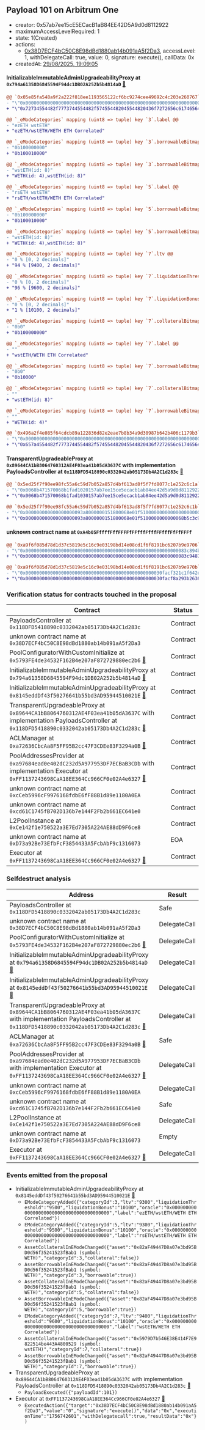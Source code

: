 ## Payload 101 on Arbitrum One

- creator: 0x57ab7ee15cE5ECacB1aB84EE42D5A9d0d8112922
- maximumAccessLevelRequired: 1
- state: 1(Created)
- actions:
  - [0x38D7ECF4bC50C8E98dBd1880ab14b091aA5f2Da3](https://arbiscan.io/tx/0x38D7ECF4bC50C8E98dBd1880ab14b091aA5f2Da3), accessLevel: 1, withDelegateCall: true, value: 0, signature: execute(), callData: 0x
- createdAt: [29/08/2025, 19:09:05](https://arbiscan.io/tx/0x8629d9be56030620b52ab103875fd82301ca256fb5983aec2ea3d97729aa19e2)

#### InitializableImmutableAdminUpgradeabilityProxy at `0x794a61358D6845594F94dc1DB02A252b5b4814aD` [:ghost:](https://github.com/bgd-labs/aave-address-book  "AaveV3Arbitrum.POOL")

```diff
@@ `0x05e85fa548a9f2a222f818ee1193565122cf6bc9274cee49692c4c203e260767` raw  @@
- "\"0x0000000000000000000000000000000000000000000000000000000000000000\""
+ "\"0x72734554482f7773744554482f574554482045544820436f7272656c61746564\""

@@ `_eModeCategories` mapping (uint8 => tuple) key `3`.label @@
- "ezETH wstETH"
+ "ezETH/wstETH/WETH ETH Correlated"

@@ `_eModeCategories` mapping (uint8 => tuple) key `3`.borrowableBitmap @@
- "0b100000000"
+ "0b100010000"

@@ `_eModeCategories` mapping (uint8 => tuple) key `3`.borrowableBitmap_decoded @@
- "wstETH(id: 8)"
+ "WETH(id: 4),wstETH(id: 8)"

@@ `_eModeCategories` mapping (uint8 => tuple) key `5`.label @@
- "rsETH wstETH"
+ "rsETH/wstETH/WETH ETH Correlated"

@@ `_eModeCategories` mapping (uint8 => tuple) key `5`.borrowableBitmap @@
- "0b100000000"
+ "0b100010000"

@@ `_eModeCategories` mapping (uint8 => tuple) key `5`.borrowableBitmap_decoded @@
- "wstETH(id: 8)"
+ "WETH(id: 4),wstETH(id: 8)"

@@ `_eModeCategories` mapping (uint8 => tuple) key `7`.ltv @@
- "0 % [0, 2 decimals]"
+ "94 % [9400, 2 decimals]"

@@ `_eModeCategories` mapping (uint8 => tuple) key `7`.liquidationThreshold @@
- "0 % [0, 2 decimals]"
+ "96 % [9600, 2 decimals]"

@@ `_eModeCategories` mapping (uint8 => tuple) key `7`.liquidationBonus @@
- "0 % [0, 2 decimals]"
+ "1 % [10100, 2 decimals]"

@@ `_eModeCategories` mapping (uint8 => tuple) key `7`.collateralBitmap @@
- "0b0"
+ "0b100000000"

@@ `_eModeCategories` mapping (uint8 => tuple) key `7`.label @@
- ""
+ "wstETH/WETH ETH Correlated"

@@ `_eModeCategories` mapping (uint8 => tuple) key `7`.borrowableBitmap @@
- "0b0"
+ "0b10000"

@@ `_eModeCategories` mapping (uint8 => tuple) key `7`.collateralBitmap_decoded @@
- ""
+ "wstETH(id: 8)"

@@ `_eModeCategories` mapping (uint8 => tuple) key `7`.borrowableBitmap_decoded @@
- ""
+ "WETH(id: 4)"

@@ `0x496a2f4e085f64cdcb89a122836d82e2eae7b8b34a9d30987b642b406c1179b3` raw  @@
- "\"0x0000000000000000000000000000000000000000000000000000000000000000\""
+ "\"0x657a4554482f7773744554482f574554482045544820436f7272656c61746564\""

```
#### TransparentUpgradeableProxy at `0x89644CA1bB8064760312AE4F03ea41b05dA3637C` with implementation PayloadsController at `0x118DFD5418890c0332042ab05173Db4A2C1d283c` [:ghost:](https://github.com/bgd-labs/aave-address-book  "GovernanceV3Arbitrum.PAYLOADS_CONTROLLER")

```diff
@@ `0x5ed25f7f90ee98fc55a6c59d7b052a857d4bf613ad8f5f7fd8077c1e252c6c1a` raw  @@
- "\"0x0068b471570068b1fad1020157ab7ee15ce5ecacb1ab84ee42d5a9d0d8112922\""
+ "\"0x0068b471570068b1fad1030157ab7ee15ce5ecacb1ab84ee42d5a9d0d8112922\""

@@ `0x5ed25f7f90ee98fc55a6c59d7b052a857d4bf613ad8f5f7fd8077c1e252c6c1b` raw  @@
- "\"0x000000000000000000093a8000000151800068e01f5100000000000000000000\""
+ "\"0x000000000000000000093a8000000151800068e01f5100000000000068b5c3c9\""

```
#### unknown contract name at `0xA4b05FffffFffFFFFfFFfffFfffFFfffFfFfFFFf`

```diff
@@ `0xa9f6f085d78d1d37c5819e5c16c9e03198bd14e08cd1f6f8191bc6207b9e9706` raw  @@
- "\"0x00000000000000000000000000000000000000000000000000000000083c894b\""
+ "\"0x00000000000000000000000000000000000000000000000000000000083c9487\""

@@ `0xa9f6f085d78d1d37c5819e5c16c9e03198bd14e08cd1f6f8191bc6207b9e970b` raw  @@
- "\"0x00000000000000000000000000000000000000000000000030facf321c1f642e\""
+ "\"0x00000000000000000000000000000000000000000000000030facf8a293b2636\""

```
### Verification status for contracts touched in the proposal

| Contract | Status |
|---------|------------|
| PayloadsController at `0x118DFD5418890c0332042ab05173Db4A2C1d283c` | Contract |
| unknown contract name at `0x38D7ECF4bC50C8E98dBd1880ab14b091aA5f2Da3` | Contract |
| PoolConfiguratorWithCustomInitialize at `0x5793FE4de34532F162B4e207aF872729880ec2b6` [:ghost:](https://github.com/bgd-labs/aave-address-book  "AaveV3Arbitrum.POOL_CONFIGURATOR_IMPL") | Contract |
| InitializableImmutableAdminUpgradeabilityProxy at `0x794a61358D6845594F94dc1DB02A252b5b4814aD` [:ghost:](https://github.com/bgd-labs/aave-address-book  "AaveV3Arbitrum.POOL") | Contract |
| InitializableImmutableAdminUpgradeabilityProxy at `0x8145eddDf43f50276641b55bd3AD95944510021E` [:ghost:](https://github.com/bgd-labs/aave-address-book  "AaveV3Arbitrum.POOL_CONFIGURATOR") | Contract |
| TransparentUpgradeableProxy at `0x89644CA1bB8064760312AE4F03ea41b05dA3637C` with implementation PayloadsController at `0x118DFD5418890c0332042ab05173Db4A2C1d283c` [:ghost:](https://github.com/bgd-labs/aave-address-book  "GovernanceV3Arbitrum.PAYLOADS_CONTROLLER") | Contract |
| ACLManager at `0xa72636CbcAa8F5FF95B2cc47F3CDEe83F3294a0B` [:ghost:](https://github.com/bgd-labs/aave-address-book  "AaveV3Arbitrum.ACL_MANAGER") | Contract |
| PoolAddressesProvider at `0xa97684ead0e402dC232d5A977953DF7ECBaB3CDb` with implementation Executor at `0xFF1137243698CaA18EE364Cc966CF0e02A4e6327` [:ghost:](https://github.com/bgd-labs/aave-address-book  "AaveV3Arbitrum.POOL_ADDRESSES_PROVIDER") | Contract |
| unknown contract name at `0xcCeb5996cF9976168fdbE6fF88B1d89e1180A0EA` | Contract |
| unknown contract name at `0xcd61C1745fB702D136b7e144F2Fb2b661EC641e0` | Contract |
| L2PoolInstance at `0xCe142f1e750522a3E7Ed7305A224AE88dD9F6ce8` | Contract |
| unknown contract name at `0xD73a92Be73EfbFcF3854433A5FcbAbF9c1316073` | EOA |
| Executor at `0xFF1137243698CaA18EE364Cc966CF0e02A4e6327` [:ghost:](https://github.com/bgd-labs/aave-address-book  "AaveV3Arbitrum.ACL_ADMIN") | Contract |

### Selfdestruct analysis

| Address | Result |
|---------|------------|
| PayloadsController at `0x118DFD5418890c0332042ab05173Db4A2C1d283c` | Safe |
| unknown contract name at `0x38D7ECF4bC50C8E98dBd1880ab14b091aA5f2Da3` | DelegateCall |
| PoolConfiguratorWithCustomInitialize at `0x5793FE4de34532F162B4e207aF872729880ec2b6` [:ghost:](https://github.com/bgd-labs/aave-address-book  "AaveV3Arbitrum.POOL_CONFIGURATOR_IMPL") | DelegateCall |
| InitializableImmutableAdminUpgradeabilityProxy at `0x794a61358D6845594F94dc1DB02A252b5b4814aD` [:ghost:](https://github.com/bgd-labs/aave-address-book  "AaveV3Arbitrum.POOL") | DelegateCall |
| InitializableImmutableAdminUpgradeabilityProxy at `0x8145eddDf43f50276641b55bd3AD95944510021E` [:ghost:](https://github.com/bgd-labs/aave-address-book  "AaveV3Arbitrum.POOL_CONFIGURATOR") | DelegateCall |
| TransparentUpgradeableProxy at `0x89644CA1bB8064760312AE4F03ea41b05dA3637C` with implementation PayloadsController at `0x118DFD5418890c0332042ab05173Db4A2C1d283c` [:ghost:](https://github.com/bgd-labs/aave-address-book  "GovernanceV3Arbitrum.PAYLOADS_CONTROLLER") | DelegateCall |
| ACLManager at `0xa72636CbcAa8F5FF95B2cc47F3CDEe83F3294a0B` [:ghost:](https://github.com/bgd-labs/aave-address-book  "AaveV3Arbitrum.ACL_MANAGER") | Safe |
| PoolAddressesProvider at `0xa97684ead0e402dC232d5A977953DF7ECBaB3CDb` with implementation Executor at `0xFF1137243698CaA18EE364Cc966CF0e02A4e6327` [:ghost:](https://github.com/bgd-labs/aave-address-book  "AaveV3Arbitrum.POOL_ADDRESSES_PROVIDER") | DelegateCall |
| unknown contract name at `0xcCeb5996cF9976168fdbE6fF88B1d89e1180A0EA` | DelegateCall |
| unknown contract name at `0xcd61C1745fB702D136b7e144F2Fb2b661EC641e0` | Safe |
| L2PoolInstance at `0xCe142f1e750522a3E7Ed7305A224AE88dD9F6ce8` | DelegateCall |
| unknown contract name at `0xD73a92Be73EfbFcF3854433A5FcbAbF9c1316073` | Empty |
| Executor at `0xFF1137243698CaA18EE364Cc966CF0e02A4e6327` [:ghost:](https://github.com/bgd-labs/aave-address-book  "AaveV3Arbitrum.ACL_ADMIN") | DelegateCall |

### Events emitted from the proposal

- InitializableImmutableAdminUpgradeabilityProxy at `0x8145eddDf43f50276641b55bd3AD95944510021E` [:ghost:](https://github.com/bgd-labs/aave-address-book  "AaveV3Arbitrum.POOL_CONFIGURATOR")
  - `EModeCategoryAdded({"categoryId":3,"ltv":"9300","liquidationThreshold":"9500","liquidationBonus":"10100","oracle":"0x0000000000000000000000000000000000000000","label":"ezETH/wstETH/WETH ETH Correlated"})`
  - `EModeCategoryAdded({"categoryId":5,"ltv":"9300","liquidationThreshold":"9500","liquidationBonus":"10100","oracle":"0x0000000000000000000000000000000000000000","label":"rsETH/wstETH/WETH ETH Correlated"})`
  - `AssetCollateralInEModeChanged({"asset":"0x82aF49447D8a07e3bd95BD0d56f35241523fBab1 (symbol: WETH)","categoryId":3,"collateral":false})`
  - `AssetBorrowableInEModeChanged({"asset":"0x82aF49447D8a07e3bd95BD0d56f35241523fBab1 (symbol: WETH)","categoryId":3,"borrowable":true})`
  - `AssetCollateralInEModeChanged({"asset":"0x82aF49447D8a07e3bd95BD0d56f35241523fBab1 (symbol: WETH)","categoryId":5,"collateral":false})`
  - `AssetBorrowableInEModeChanged({"asset":"0x82aF49447D8a07e3bd95BD0d56f35241523fBab1 (symbol: WETH)","categoryId":5,"borrowable":true})`
  - `EModeCategoryAdded({"categoryId":7,"ltv":"9400","liquidationThreshold":"9600","liquidationBonus":"10100","oracle":"0x0000000000000000000000000000000000000000","label":"wstETH/WETH ETH Correlated"})`
  - `AssetCollateralInEModeChanged({"asset":"0x5979D7b546E38E414F7E9822514be443A4800529 (symbol: wstETH)","categoryId":7,"collateral":true})`
  - `AssetBorrowableInEModeChanged({"asset":"0x82aF49447D8a07e3bd95BD0d56f35241523fBab1 (symbol: WETH)","categoryId":7,"borrowable":true})`
- TransparentUpgradeableProxy at `0x89644CA1bB8064760312AE4F03ea41b05dA3637C` with implementation PayloadsController at `0x118DFD5418890c0332042ab05173Db4A2C1d283c` [:ghost:](https://github.com/bgd-labs/aave-address-book  "GovernanceV3Arbitrum.PAYLOADS_CONTROLLER")
  - `PayloadExecuted({"payloadId":101})`
- Executor at `0xFF1137243698CaA18EE364Cc966CF0e02A4e6327` [:ghost:](https://github.com/bgd-labs/aave-address-book  "AaveV3Arbitrum.ACL_ADMIN")
  - `ExecutedAction({"target":"0x38D7ECF4bC50C8E98dBd1880ab14b091aA5f2Da3","value":"0","signature":"execute()","data":"0x","executionTime":"1756742601","withDelegatecall":true,"resultData":"0x"})`
